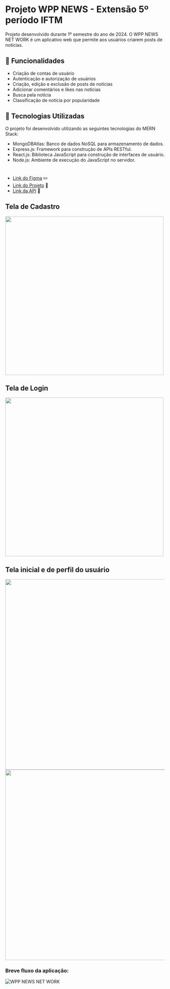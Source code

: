 # Projeto WPP NEWS - Extensão 5º período IFTM

Projeto desenvolvido durante 1º semestre do ano de 2024. O WPP NEWS NET WORK é um aplicativo web que permite aos usuários criarem posts de notícias.

## 🔧 Funcionalidades
* Criação de contas de usuário
* Autenticação e autorização de usuários
* Criação, edição e exclusão de posts de notícias
* Adicionar comentários e likes nas notícias
* Busca pela notícia
* Classificação de notícia por popularidade

## 🚀 Tecnologias Utilizadas
O projeto foi desenvolvido utilizando as seguintes tecnologias do MERN Stack:

* MongoDBAtlas: Banco de dados NoSQL para armazenamento de dados.
* Express.js: Framework para construção de APIs RESTful.
* React.js: Biblioteca JavaScript para construção de interfaces de usuário.
* Node.js: Ambiente de execução do JavaScript no servidor.

#

* [Link do Figma](https://www.figma.com/design/upeca8mujZWwCFv3OPGC3b/WPP--NEWS-NETWORKS?node-id=0-1) ✏️
* [Link do Projeto]() 🚀
* [Link da API](https://github.com/WILLOSU/WPP-Backend) 🔧

## Tela de Cadastro
<img src="" width="500" heigth="500"/>

## Tela de Login
<img src="" width="500" heigth="500"/>

## Tela inicial e de perfil  do usuário
<img src="" width="600" heigth="600"/>
<img src="" width="600" heigth="600"/>


### Breve fluxo da aplicação:
![WPP NEWS NET WORK]()


